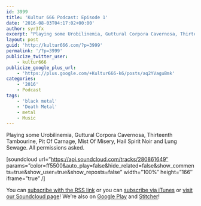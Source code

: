 ```yaml
---
id: 3999
title: 'Kultur 666 Podcast: Episode 1'
date: '2016-08-03T04:17:02+00:00'
author: syr3fx
excerpt: "Playing some Urobilinemia, Guttural Corpora Cavernosa, Thirteenth Tambourine, Pit Of \nCarnage, Mist Of Misery, Hail Spirit Noir and Lung Sewage.  All permissions asked."
layout: post
guid: 'http://kultur666.com/?p=3999'
permalink: '/?p=3999'
publicize_twitter_user:
    - kultur666
publicize_google_plus_url:
    - 'https://plus.google.com/+Kultur666-k6/posts/aq2YVaguBmk'
categories:
    - '2016'
    - Podcast
tags:
    - 'black metal'
    - 'Death Metal'
    - metal
    - Music
---
```


Playing some Urobilinemia, Guttural Corpora Cavernosa, Thirteenth Tambourine, Pit Of Carnage, Mist Of Misery, Hail Spirit Noir and Lung Sewage. All permissions asked.

\[soundcloud url=”https://api.soundcloud.com/tracks/280861649″ params=”color=ff5500&amp;auto\_play=false&amp;hide\_related=false&amp;show\_comments=true&amp;show\_user=true&amp;show\_reposts=false” width=”100%” height=”166″ iframe=”true” /\]

You can [subscribe with the RSS link](http://feeds.soundcloud.com/users/soundcloud:users:203985226/sounds.rss) or you can [subscribe via iTunes](https://itunes.apple.com/au/podcast/kultur-666-podcast/id1140410234) or [visit our Soundcloud page](https://soundcloud.com/kultur-666)! We’re also on [Google Play](https://goo.gl/app/playmusic?ibi=com.google.PlayMusic&isi=691797987&ius=googleplaymusic&link=https://play.google.com/music/m/Iax6bcfbhy27w3wvkpxlcrkkr6i?t%3DKultur_666_Podcast) and [Stitcher](http://www.stitcher.com/s?fid=99915&refid=stpr)!